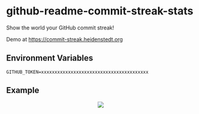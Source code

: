 # github-readme-commit-streak-stats
Show the world your GitHub commit streak!

Demo at https://commit-streak.heidenstedt.org


##  Environment Variables
```env
GITHUB_TOKEN=xxxxxxxxxxxxxxxxxxxxxxxxxxxxxxxxxxxxxxxx
```

## Example

<p align="center">
  <img src="https://commit-streak.heidenstedt.org/generate?githubUser=i5heu&mode=dark&strictness=strict&bonusDayEvery=3">
</p>
